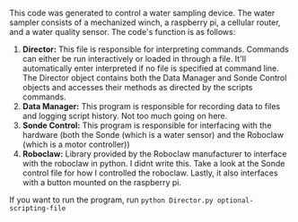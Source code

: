 This code was generated to control a water sampling device.  The water sampler consists of a mechanized winch, a raspberry pi, a cellular router, and a water quality sensor.  The code's function is as follows:

1. **Director:** This file is responsible for interpreting commands.  Commands can either be run interactively or loaded in through a file.  It'll automatically enter interpreted if no file is specified at command line.  The Director object contains both the Data Manager and Sonde Control objects and accesses their methods as directed by the scripts commands.
2. **Data Manager:**  This program is responsible for recording data to files and logging script history.  Not too much going on here.
3. **Sonde Control:** This program is responsible for interfacing with the hardware (both the Sonde (which is a water sensor) and the Roboclaw (which is a motor controller))
4. **Roboclaw:** Library provided by the Roboclaw manufacturer to interface with the roboclaw in python.  I didnt write this.  Take a look at the Sonde control file for how I controlled the roboclaw.  Lastly, it also interfaces with a button mounted on the raspberry pi.

If you want to run the program, run 
```python Director.py optional-scripting-file```
